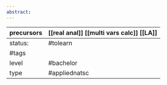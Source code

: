 ```yaml
---
abstract:
---
```

| precursors | [[real anal]] [[multi vars calc]] [[LA]] |
| ---------- | ---------------------------------------------------- |
| status:    | #tolearn                                             |
| #tags      |                                                      |
| level      | #bachelor                                            |
| type       | #appliednatsc                         |